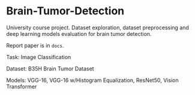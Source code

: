 # Brain-Tumor-Detection
University course project. Dataset exploration, dataset preprocessing and deep learning models evaluation for brain tumor detection.

Report paper is in ```docs```.

Task: Image Classification

Dataset: B35H Brain Tumor Dataset

Models: VGG-16, VGG-16 w/Histogram Equalization, ResNet50, Vision Transformer
